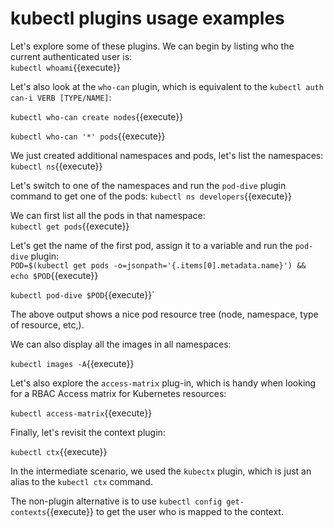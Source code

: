 # kubectl plugins usage examples

Let's explore some of these plugins. We can begin by listing who the current authenticated user is:  
`kubectl whoami`{{execute}}

Let's also look at the `who-can` plugin, which is equivalent to the `kubectl auth can-i VERB [TYPE/NAME]`:  

`kubectl who-can create nodes`{{execute}} 
 
`kubectl who-can '*' pods`{{execute}}  


We just created additional namespaces and pods, let's list the namespaces:  
`kubectl ns`{{execute}}  


Let's switch to one of the namespaces and run the `pod-dive` plugin command to get one of the pods:
`kubectl ns developers`{{execute}}  

We can first list all the pods in that namespace:  
`kubectl get pods`{{execute}}  

Let's get the name of the first pod, assign it to a variable and run the `pod-dive` plugin:  
`POD=$(kubectl get pods -o=jsonpath='{.items[0].metadata.name}') && echo $POD`{{execute}} 

`kubectl pod-dive $POD`{{execute}}`  

The above output shows a nice pod resource tree (node, namespace, type of resource, etc,).  


We can also display all the images in all namespaces:  

`kubectl images -A`{{execute}}  


Let's also explore the `access-matrix` plug-in, which is handy when looking for a RBAC Access matrix for Kubernetes resources:

`kubectl access-matrix`{{execute}}  


Finally, let's revisit the context plugin:  

`kubectl ctx`{{execute}}  


In the intermediate scenario, we used  the `kubectx` plugin, which is just an alias to the `kubectl ctx` command.  

The non-plugin alternative is to use `kubectl config get-contexts`{{execute}} to get the user who is mapped to the context.
